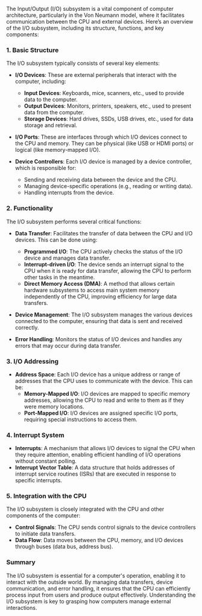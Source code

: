 The Input/Output (I/O) subsystem is a vital component of computer architecture, particularly in the Von Neumann model, where it facilitates communication between the CPU and external devices. Here’s an overview of the I/O subsystem, including its structure, functions, and key components:

### 1. **Basic Structure**
The I/O subsystem typically consists of several key elements:

- **I/O Devices**: These are external peripherals that interact with the computer, including:
  - **Input Devices**: Keyboards, mice, scanners, etc., used to provide data to the computer.
  - **Output Devices**: Monitors, printers, speakers, etc., used to present data from the computer.
  - **Storage Devices**: Hard drives, SSDs, USB drives, etc., used for data storage and retrieval.

- **I/O Ports**: These are interfaces through which I/O devices connect to the CPU and memory. They can be physical (like USB or HDMI ports) or logical (like memory-mapped I/O).

- **Device Controllers**: Each I/O device is managed by a device controller, which is responsible for:
  - Sending and receiving data between the device and the CPU.
  - Managing device-specific operations (e.g., reading or writing data).
  - Handling interrupts from the device.

### 2. **Functionality**
The I/O subsystem performs several critical functions:

- **Data Transfer**: Facilitates the transfer of data between the CPU and I/O devices. This can be done using:
  - **Programmed I/O**: The CPU actively checks the status of the I/O device and manages data transfer.
  - **Interrupt-driven I/O**: The device sends an interrupt signal to the CPU when it is ready for data transfer, allowing the CPU to perform other tasks in the meantime.
  - **Direct Memory Access (DMA)**: A method that allows certain hardware subsystems to access main system memory independently of the CPU, improving efficiency for large data transfers.

- **Device Management**: The I/O subsystem manages the various devices connected to the computer, ensuring that data is sent and received correctly.

- **Error Handling**: Monitors the status of I/O devices and handles any errors that may occur during data transfer.

### 3. **I/O Addressing**
- **Address Space**: Each I/O device has a unique address or range of addresses that the CPU uses to communicate with the device. This can be:
  - **Memory-Mapped I/O**: I/O devices are mapped to specific memory addresses, allowing the CPU to read and write to them as if they were memory locations.
  - **Port-Mapped I/O**: I/O devices are assigned specific I/O ports, requiring special instructions to access them.

### 4. **Interrupt System**
- **Interrupts**: A mechanism that allows I/O devices to signal the CPU when they require attention, enabling efficient handling of I/O operations without constant polling.
- **Interrupt Vector Table**: A data structure that holds addresses of interrupt service routines (ISRs) that are executed in response to specific interrupts.

### 5. **Integration with the CPU**
The I/O subsystem is closely integrated with the CPU and other components of the computer:
- **Control Signals**: The CPU sends control signals to the device controllers to initiate data transfers.
- **Data Flow**: Data moves between the CPU, memory, and I/O devices through buses (data bus, address bus).

### Summary
The I/O subsystem is essential for a computer's operation, enabling it to interact with the outside world. By managing data transfers, device communication, and error handling, it ensures that the CPU can efficiently process input from users and produce output effectively. Understanding the I/O subsystem is key to grasping how computers manage external interactions.
